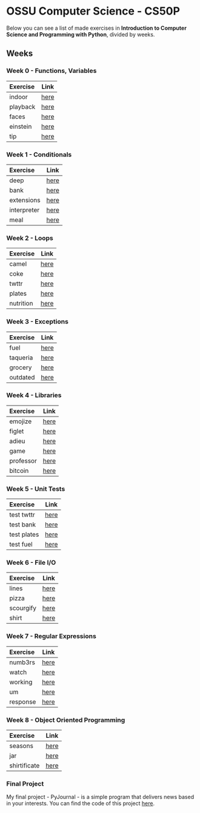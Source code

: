 # OSSU Computer Science - CS50P
Below you can see a list of made exercises in **Introduction to Computer Science and Programming with Python**, divided by weeks. 

## Weeks
### Week 0 - Functions, Variables

Exercise | Link
:-- | :--:
indoor | [here](./indoor/indoor.py)
playback | [here](./playback/playback.py)
faces | [here](./faces/faces.py)
einstein | [here](./einstein/einstein.py)
tip | [here](./tip/tip.py)

### Week 1 - Conditionals

Exercise | Link
:-- | :--:
deep | [here](./deep/deep.py)
bank | [here](./bank/bank.py)
extensions | [here](./extensions/extensions.py)
interpreter | [here](./interpreter/interpreter.py)
meal | [here](./meal/meal.py)

### Week 2 - Loops

Exercise | Link
:-- | :--:
camel | [here](./camel/camel.py)
coke | [here](./coke/coke.py)
twttr | [here](./twttr/twttr.py)
plates | [here](./plates/plates.py)
nutrition | [here](./nutrition/nutrition.py)

### Week 3 - Exceptions

Exercise | Link
:-- | :--:
fuel | [here](./fuel/fuel.py)
taqueria | [here](./taqueria/taqueria.py)
grocery | [here](./grocery/grocery.py)
outdated | [here](./outdated/outdated.py)

### Week 4 - Libraries

Exercise | Link
:-- | :--:
emojize | [here](./emojize/emojize.py)
figlet | [here](./figlet/figlet.py)
adieu | [here](./adieu/adieu.py)
game | [here](./game/game.py)
professor | [here](./professor/professor.py)
bitcoin | [here](./bitcoin/bitcoin.py)

### Week 5 - Unit Tests

Exercise | Link
:-- | :--:
test twttr | [here](./test_twttr/test_twttr.py)
test bank | [here](./test_bank/test_bank.py)
test plates | [here](./test_plates/test_plates.py)
test fuel | [here](./test_fuel/test_fuel.py)

### Week 6 - File I/O

Exercise | Link
:-- | :--:
lines | [here](./lines/lines.py)
pizza | [here](./pizza/pizza.py)
scourgify | [here](./scourgify/scourgify.py)
shirt | [here](./shirt/shirt.py)

### Week 7 - Regular Expressions

Exercise | Link
:-- | :--:
numb3rs | [here](./numb3rs/numb3rs.py)
watch | [here](./watch/watch.py)
working | [here](./working/working.py)
um | [here](./um/um.py)
response | [here](./response/response.py)

### Week 8 - Object Oriented Programming

Exercise | Link
:-- | :--:
seasons | [here](./seasons/seasons.py)
jar | [here](./jar/jar.py)
shirtificate | [here](./shirtificate/shirtificate.py)

### Final Project
My final project - PyJournal - is a simple program that delivers news based in your interests. You can find the code of this project [here](./final_project/project.py).